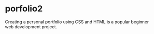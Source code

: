 # porfolio2
Creating a personal portfolio using CSS and HTML is a popular beginner web development project.
